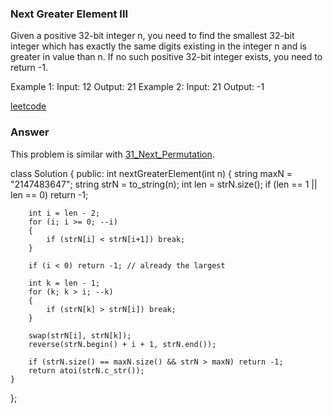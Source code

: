 ### Next Greater Element III
Given a positive 32-bit integer n, you need to find the smallest 32-bit integer which has exactly the same digits existing in the integer n and is greater in value than n. If no such positive 32-bit integer exists, you need to return -1.

Example 1:
Input: 12
Output: 21
Example 2:
Input: 21
Output: -1

[leetcode](https://leetcode.com/problems/next-greater-element-iii/description/)

### Answer
This problem is similar with [31_Next_Permutation](31_Next_Permutation.md).

class Solution {
public:
    int nextGreaterElement(int n) {
        string maxN = "2147483647";
        string strN = to_string(n);
        int len = strN.size();
        if (len == 1 || len == 0) return -1;
        
        int i = len - 2;
        for (i; i >= 0; --i)
        {
            if (strN[i] < strN[i+1]) break;
        }
        
        if (i < 0) return -1; // already the largest
        
        int k = len - 1;
        for (k; k > i; --k)
        {
            if (strN[k] > strN[i]) break;
        }
        
        swap(strN[i], strN[k]);
        reverse(strN.begin() + i + 1, strN.end());
        
        if (strN.size() == maxN.size() && strN > maxN) return -1;
        return atoi(strN.c_str());
    }
};
